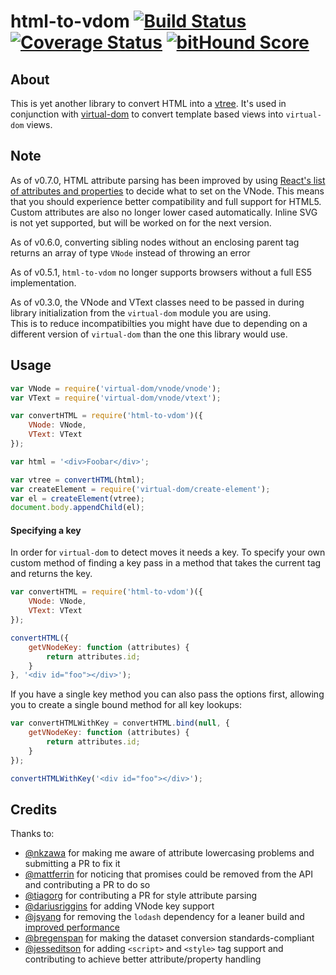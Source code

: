 html-to-vdom [![Build Status](https://travis-ci.org/TimBeyer/html-to-vdom.svg?branch=master)](https://travis-ci.org/TimBeyer/html-to-vdom) [![Coverage Status](https://coveralls.io/repos/TimBeyer/html-to-vdom/badge.svg?branch=master&service=github)](https://coveralls.io/github/TimBeyer/html-to-vdom?branch=master) [![bitHound Score](https://www.bithound.io/github/TimBeyer/html-to-vdom/badges/score.svg)](https://www.bithound.io/github/TimBeyer/html-to-vdom)
============

About
-----

This is yet another library to convert HTML into a [vtree](https://github.com/Matt-Esch/vtree).
It's used in conjunction with [virtual-dom](https://github.com/Matt-Esch/virtual-dom) to convert template based views into `virtual-dom` views.

Note
----

As of v0.7.0, HTML attribute parsing has been improved by using [React's list of attributes and properties](https://github.com/facebook/react/blob/c265504fe2fdeadf0e5358879a3c141628b37a23/src/renderers/dom/shared/HTMLDOMPropertyConfig.js) to decide what to set on the VNode. This means that you should experience better compatibility and full support for HTML5. Custom attributes are also no longer lower cased automatically. Inline SVG is not yet supported, but will be worked on for the next version.

As of v0.6.0, converting sibling nodes without an enclosing parent tag returns an array of type `VNode` instead of throwing an error

As of v0.5.1, `html-to-vdom` no longer supports browsers without a full ES5 implementation.

As of v0.3.0, the VNode and VText classes need to be passed in during library initialization from the `virtual-dom` module you are using.  
This is to reduce incompatibilties you might have due to depending on a different version of `virtual-dom` than the one this library would use. 

Usage
-----

```javascript
var VNode = require('virtual-dom/vnode/vnode');
var VText = require('virtual-dom/vnode/vtext');

var convertHTML = require('html-to-vdom')({
    VNode: VNode,
    VText: VText
});

var html = '<div>Foobar</div>';

var vtree = convertHTML(html);
var createElement = require('virtual-dom/create-element');
var el = createElement(vtree);
document.body.appendChild(el);
```

#### Specifying a key
In order for `virtual-dom` to detect moves it needs a key. To specify your own custom method of finding a key pass in a method that takes the current tag and returns the key.

```javascript
var convertHTML = require('html-to-vdom')({
    VNode: VNode,
    VText: VText
});

convertHTML({
    getVNodeKey: function (attributes) {
        return attributes.id;
    }
}, '<div id="foo"></div>');
```

If you have a single key method you can also pass the options first, allowing you to create a single bound method for all key lookups:

```javascript
var convertHTMLWithKey = convertHTML.bind(null, {
    getVNodeKey: function (attributes) {
        return attributes.id;
    }
});

convertHTMLWithKey('<div id="foo"></div>');
```

Credits
-------

Thanks to:  
* [@nkzawa](https://github.com/nkzawa) for making me aware of attribute lowercasing problems and submitting a PR to fix it
* [@mattferrin](https://github.com/mattferrin) for noticing that promises could be removed from the API and contributing a PR to do so
* [@tiagorg](https://github.com/tiagorg) for contributing a PR for style attribute parsing
* [@dariusriggins](https://github.com/dariusriggins) for adding VNode key support
* [@jsyang](https://github.com/jsyang) for removing the `lodash` dependency for a leaner build and [improved performance](http://jsperf.com/html-to-vdom-lodash-vs-native)
* [@bregenspan](https://github.com/bregenspan) for making the dataset conversion standards-compliant
* [@jesseditson](https://github.com/jesseditson) for adding `<script>` and `<style>` tag support and contributing to achieve better attribute/property handling
